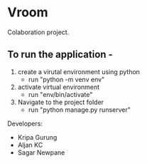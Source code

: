 # Vroom
Colaboration project.
## To run the application - 
1. create a virutal environment using python
   - run "python -m venv env"
2. activate virtual environment
   - run "env/bin/activate"
3. Navigate to the project folder
   - run "python manage.py runserver"
   
Developers:
- Kripa Gurung
- Aljan KC
- Sagar Newpane

